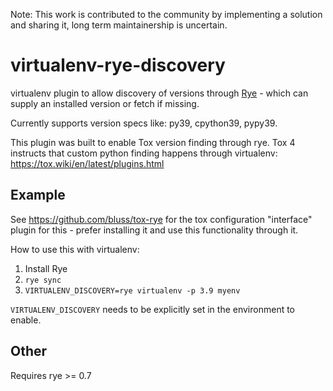 Note: This work is contributed to the community by implementing a solution
and sharing it, long term maintainership is uncertain.

# virtualenv-rye-discovery

virtualenv plugin to allow discovery of versions through [Rye][rye] - which can
supply an installed version or fetch if missing.

Currently supports version specs like: py39, cpython39, pypy39.

[rye]: https://rye-up.com

This plugin was built to enable Tox version finding through rye.
Tox 4 instructs that custom python finding happens through virtualenv:
https://tox.wiki/en/latest/plugins.html

## Example

See https://github.com/bluss/tox-rye for the tox configuration "interface"
plugin for this - prefer installing it and use this functionality through it.

How to use this with virtualenv:

1. Install Rye
2. `rye sync`
3. `VIRTUALENV_DISCOVERY=rye virtualenv -p 3.9 myenv`

`VIRTUALENV_DISCOVERY` needs to be explicitly set in the environment to enable.


## Other

Requires rye >= 0.7
